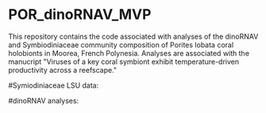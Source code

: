 # POR_dinoRNAV_MVP

This repository contains the code associated with analyses of the dinoRNAV and Symbiodiniaceae community composition of Porites lobata coral holobionts in Moorea, French Polynesia. Analyses are associated with the manucript "Viruses of a key coral symbiont exhibit temperature-driven productivity across a reefscape."

#Symiodiniaceae LSU data:


#dinoRNAV analyses:


